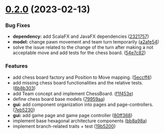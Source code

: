 # [0.2.0](https://github.com/jahrim/PPS-22-chess/compare/0.1.0...0.2.0) (2023-02-13)


### Bug Fixes

* **dependency:** add ScalaFX and JavaFX dependencies ([2321757](https://github.com/jahrim/PPS-22-chess/commit/23217574511bdc8fd543207dfcfd003a0bf8c008))
* **model:** change pawn movement and team turn temporarily ([a2afe54](https://github.com/jahrim/PPS-22-chess/commit/a2afe54eb57be5300c60ae603bedd37bb3ee9a65))
* solve the issue related to the change of the turn after making a not acceptable move and add tests for the chess board. ([54e7c82](https://github.com/jahrim/PPS-22-chess/commit/54e7c8219fefd0b26f4e53014c2d1f2253d89c10))


### Features

* add chess board factory and Position to Move mapping. ([5eccff4](https://github.com/jahrim/PPS-22-chess/commit/5eccff49a8e6282d7e852a394be51f15533ba714))
* add missing chess board functionalities and the relative tests. ([6b8b303](https://github.com/jahrim/PPS-22-chess/commit/6b8b30371b2450485316eaad26371cc7f8272455))
* add Team concept and implement ChessBoard. ([f1f453e](https://github.com/jahrim/PPS-22-chess/commit/f1f453ee4b0f821b37cc7848046e08d71417ace0))
* define chess board base models ([79959aa](https://github.com/jahrim/PPS-22-chess/commit/79959aa63bcba8733ce77f8b095f47bbcf575560))
* **gui:** add component organization into pages and page-controllers. ([7eb5230](https://github.com/jahrim/PPS-22-chess/commit/7eb52307f197c9f21bfcc5e60505a4fc266866ba))
* **gui:** add game page and game page controller ([80ff368](https://github.com/jahrim/PPS-22-chess/commit/80ff3683be38078f055a19e308a163898c920e14))
* implement base hexagonal architecture components ([bb8a98a](https://github.com/jahrim/PPS-22-chess/commit/bb8a98a11e5f5ba1513f80fb59ae0449ca37237b))
* implement branch-related traits + test ([19b5200](https://github.com/jahrim/PPS-22-chess/commit/19b5200eae77e758d9b7e71d86d1baa83465f00b))
